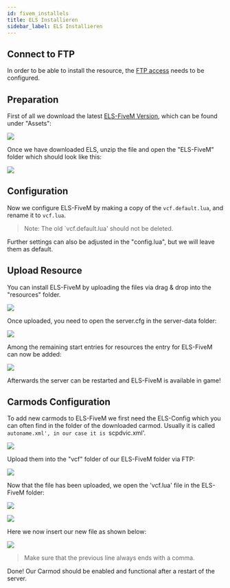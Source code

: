 ```yaml
---
id: fivem_installels
title: ELS Installieren
sidebar_label: ELS Installieren
---
```


## Connect to FTP

In order to be able to install the resource, the [FTP access](gameserver_ftpaccess.md) needs to be configured.

## Preparation

First of all we download the latest [ELS-FiveM Version](https://github.com/MrDaGree/ELS-FiveM/releases/latest), which can be found under "Assets":

![](https://screensaver01.zap-hosting.com/index.php/s/q7ftdNXaZybDEtg/preview)

Once we have downloaded ELS, unzip the file and open the "ELS-FiveM" folder which should look like this:

![](https://screensaver01.zap-hosting.com/index.php/s/a2pm84dy77izHZg/preview)

## Configuration

Now we configure ELS-FiveM by making a copy of the `vcf.default.lua`, and rename it to `vcf.lua`.

> Note: The old `vcf.default.lua' should not be deleted.

Further settings can also be adjusted in the "config.lua", but we will leave them as default.

## Upload Resource

You can install ELS-FiveM by uploading the files via drag & drop into the "resources" folder.

![](https://screensaver01.zap-hosting.com/index.php/s/PeCsrNmqDgPmaTn/preview)

Once uploaded, you need to open the server.cfg in the server-data folder:

![](https://screensaver01.zap-hosting.com/index.php/s/d3EAFx73JzJfcf9/preview)

Among the remaining start entries for resources the entry for ELS-FiveM can now be added:

![](https://screensaver01.zap-hosting.com/index.php/s/bqqwkH6d6rX4kcq/preview)

Afterwards the server can be restarted and ELS-FiveM is available in game!

## Carmods Configuration

To add new carmods to ELS-FiveM we first need the ELS-Config which you can often find in the folder of the downloaded carmod. Usually it is called `autoname.xml', in our case it is `scpdvic.xml'.

![](https://screensaver01.zap-hosting.com/index.php/s/TQCsWyTj3gZaZc6/preview)

Upload them into the "vcf" folder of our ELS-FiveM folder via FTP:

![](https://screensaver01.zap-hosting.com/index.php/s/c8CRmDdW3KDt5Rj/preview)

Now that the file has been uploaded, we open the 'vcf.lua' file in the ELS-FiveM folder:

![](https://screensaver01.zap-hosting.com/index.php/s/6fDTMeDLc5DWeEC/preview)

![](https://screensaver01.zap-hosting.com/index.php/s/2W6SG2eoDq9g9Yo/preview)

Here we now insert our new file as shown below:

![](https://screensaver01.zap-hosting.com/index.php/s/tirH3rHBiq79Rz9/preview)

> Make sure that the previous line always ends with a comma.

Done! Our Carmod should be enabled and functional after a restart of the server.
